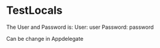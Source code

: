 # TestLocals

The User and Password is: 
User: user
Password: password

Can be change in Appdelegate
